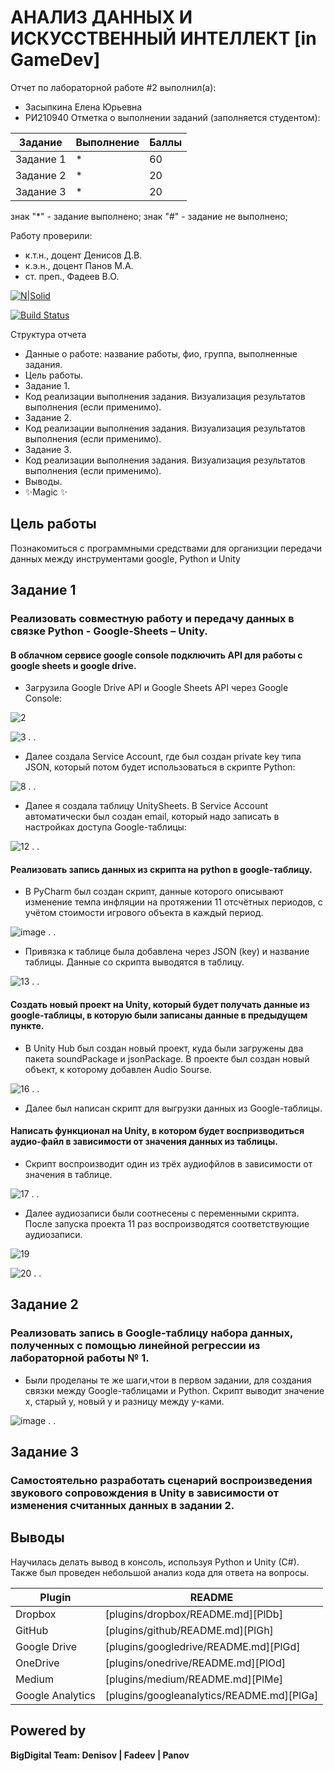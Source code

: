 # АНАЛИЗ ДАННЫХ И ИСКУССТВЕННЫЙ ИНТЕЛЛЕКТ [in GameDev]
Отчет по лабораторной работе #2 выполнил(а):
- Засыпкина Елена Юрьевна
- РИ210940
Отметка о выполнении заданий (заполняется студентом):

| Задание | Выполнение | Баллы |
| ------ | ------ | ------ |
| Задание 1 | * | 60 |
| Задание 2 | * | 20 |
| Задание 3 | * | 20 |

знак "*" - задание выполнено; знак "#" - задание не выполнено;

Работу проверили:
- к.т.н., доцент Денисов Д.В.
- к.э.н., доцент Панов М.А.
- ст. преп., Фадеев В.О.

[![N|Solid](https://cldup.com/dTxpPi9lDf.thumb.png)](https://nodesource.com/products/nsolid)

[![Build Status](https://travis-ci.org/joemccann/dillinger.svg?branch=master)](https://travis-ci.org/joemccann/dillinger)

Структура отчета

- Данные о работе: название работы, фио, группа, выполненные задания.
- Цель работы.
- Задание 1.
- Код реализации выполнения задания. Визуализация результатов выполнения (если применимо).
- Задание 2.
- Код реализации выполнения задания. Визуализация результатов выполнения (если применимо).
- Задание 3.
- Код реализации выполнения задания. Визуализация результатов выполнения (если применимо).
- Выводы.
- ✨Magic ✨

## Цель работы
Познакомиться с программными средствами для организции передачи данных между инструментами google, Python и Unity
## Задание 1
### Реализовать совместную работу и передачу данных в связке Python - Google-Sheets – Unity.
#### В облачном сервисе google console подключить API для работы с google sheets и google drive.
- Загрузила Google Drive API и Google Sheets API через Google Console:

![2](https://user-images.githubusercontent.com/102030455/194774453-9cef50d5-4553-4c27-ba0e-5645a2aa1700.jpg)


![3](https://user-images.githubusercontent.com/102030455/194774440-228d3793-1e32-4a08-98db-7dc7033c0c38.jpg)
.
.
- Далее создала Service Account, где был создан private key типа JSON, который потом будет использоваться в скрипте Python:

![8](https://user-images.githubusercontent.com/102030455/194774533-3a10072f-f9e6-4947-9711-6daead4c93ce.jpg)
.
.
- Далее я создала таблицу UnitySheets. В Service Account автоматически был создан email, который надо записать в настройках доступа Google-таблицы:

![12](https://user-images.githubusercontent.com/102030455/194774827-7138c906-2267-4cf0-bda3-a6579b8ec809.jpg)
.
.

#### Реализовать запись данных из скрипта на python в google-таблицу.
- В PyCharm был создан скрипт, данные которого описывают изменение темпа инфляции на протяжении 11 отсчётных периодов, с учётом стоимости игрового объекта в каждый период.

![image](https://user-images.githubusercontent.com/102030455/194774989-5f40357b-01b1-4b40-b360-fdf7c74f0e55.png)
.
.
- Привязка к таблице была добавлена через JSON (key) и название таблицы. Данные со скрипта выводятся в таблицу.

![13](https://user-images.githubusercontent.com/102030455/194775234-18e4a3e3-c30e-4093-92e3-227b1af59314.jpg)
.
.
#### Создать новый проект на Unity, который будет получать данные из google-таблицы, в которую были записаны данные в предыдущем пункте.
- В Unity Hub был создан новый проект, куда были загружены два пакета soundPackage и jsonPackage. В проекте был создан новый объект, к которому добавлен Audio Sourse.

![16](https://user-images.githubusercontent.com/102030455/194775502-ebed0714-0e5e-4f21-bbfe-7f8084eddd3f.jpg)
.
.
- Далее был написан скрипт для выгрузки данных из Google-таблицы.
#### Написать функционал на Unity, в котором будет воспризводиться аудио-файл в зависимости от значения данных из таблицы.
- Скрипт воспроизводит один из трёх аудиофйлов в зависимости от значения в таблице.

![17](https://user-images.githubusercontent.com/102030455/194775674-2b5d215a-897a-4dc8-b82a-16233229ecf7.jpg)
.
.
- Далее аудиозаписи были соотнесены с переменными скрипта. После запуска проекта 11 раз воспроизводятся соответствующие аудиозаписи.

![19](https://user-images.githubusercontent.com/102030455/194775799-1f06b805-bcbe-4833-b2e1-df5524fc441f.jpg)

![20](https://user-images.githubusercontent.com/102030455/194775814-b2680154-cf13-44d6-a2a7-5bb5ebeaf277.jpg)
.
.

## Задание 2
### Реализовать запись в Google-таблицу набора данных, полученных с помощью линейной регрессии из лабораторной работы № 1.
- Были проделаны те же шаги,чтои в первом задании, для создания связки между Google-таблицами и Python. Скрипт выводит значение x, старый y, новый y и разницу между y-ками.

![image](https://user-images.githubusercontent.com/102030455/194776455-d8234f5f-95c2-4ef4-b21c-6bc42b493f8d.png)
.
.
## Задание 3
### Самостоятельно разработать сценарий воспроизведения звукового сопровождения в Unity в зависимости от изменения считанных данных в задании 2.



## Выводы

Научилась делать вывод в консоль, используя Python и Unity (C#). Также был проведен небольшой анализ кода для ответа на вопросы.

| Plugin | README |
| ------ | ------ |
| Dropbox | [plugins/dropbox/README.md][PlDb] |
| GitHub | [plugins/github/README.md][PlGh] |
| Google Drive | [plugins/googledrive/README.md][PlGd] |
| OneDrive | [plugins/onedrive/README.md][PlOd] |
| Medium | [plugins/medium/README.md][PlMe] |
| Google Analytics | [plugins/googleanalytics/README.md][PlGa] |

## Powered by

**BigDigital Team: Denisov | Fadeev | Panov**
